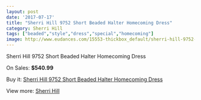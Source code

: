 ```yaml
---
layout: post
date: '2017-07-17'
title: "Sherri Hill 9752 Short Beaded Halter Homecoming Dress"
category: Sherri Hill
tags: ["beaded","style","dress","special","homecoming"]
image: http://www.eudances.com/15553-thickbox_default/sherri-hill-9752-short-beaded-halter-homecoming-dress.jpg
---
```

Sherri Hill 9752 Short Beaded Halter Homecoming Dress

On Sales: **$540.99**
<a href="https://www.eudances.com/en/sherri-hill/4600-sherri-hill-9752-short-beaded-halter-homecoming-dress.html"><amp-img layout="responsive" width="600" height="600" src="//www.eudances.com/15553-thickbox_default/sherri-hill-9752-short-beaded-halter-homecoming-dress.jpg" alt="Sherri Hill 9752 Short Beaded Halter Homecoming Dress 0" /></a>
<a href="https://www.eudances.com/en/sherri-hill/4600-sherri-hill-9752-short-beaded-halter-homecoming-dress.html"><amp-img layout="responsive" width="600" height="600" src="//www.eudances.com/15557-thickbox_default/sherri-hill-9752-short-beaded-halter-homecoming-dress.jpg" alt="Sherri Hill 9752 Short Beaded Halter Homecoming Dress 1" /></a>
<a href="https://www.eudances.com/en/sherri-hill/4600-sherri-hill-9752-short-beaded-halter-homecoming-dress.html"><amp-img layout="responsive" width="600" height="600" src="//www.eudances.com/15556-thickbox_default/sherri-hill-9752-short-beaded-halter-homecoming-dress.jpg" alt="Sherri Hill 9752 Short Beaded Halter Homecoming Dress 2" /></a>
<a href="https://www.eudances.com/en/sherri-hill/4600-sherri-hill-9752-short-beaded-halter-homecoming-dress.html"><amp-img layout="responsive" width="600" height="600" src="//www.eudances.com/15555-thickbox_default/sherri-hill-9752-short-beaded-halter-homecoming-dress.jpg" alt="Sherri Hill 9752 Short Beaded Halter Homecoming Dress 3" /></a>
<a href="https://www.eudances.com/en/sherri-hill/4600-sherri-hill-9752-short-beaded-halter-homecoming-dress.html"><amp-img layout="responsive" width="600" height="600" src="//www.eudances.com/15554-thickbox_default/sherri-hill-9752-short-beaded-halter-homecoming-dress.jpg" alt="Sherri Hill 9752 Short Beaded Halter Homecoming Dress 4" /></a>

Buy it: [Sherri Hill 9752 Short Beaded Halter Homecoming Dress](https://www.eudances.com/en/sherri-hill/4600-sherri-hill-9752-short-beaded-halter-homecoming-dress.html "Sherri Hill 9752 Short Beaded Halter Homecoming Dress")

View more: [Sherri Hill](https://www.eudances.com/en/80-Sherri-Hill "Sherri Hill")